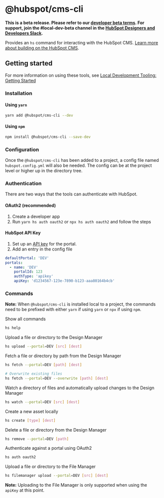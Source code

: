 # @hubspot/cms-cli

 **This is a beta release. Please refer to our [developer beta terms](https://legal.hubspot.com/developerbetaterms). For support, join the #local-dev-beta channel in the [HubSpot Designers and Developers Slack](https://designers.hubspot.com/slack).**


Provides an `hs` command for interacting with the HubSpot CMS. [Learn more about building on the HubSpot CMS](https://designers.hubspot.com/discoverykit).

## Getting started

For more information on using these tools, see [Local Development Tooling: Getting Started](https://designers.hubspot.com/docs/tools/local-development)

### Installation

#### Using `yarn`

```bash
yarn add @hubspot/cms-cli --dev
```

#### Using `npm`

```bash
npm install @hubspot/cms-cli --save-dev
```

### Configuration

Once the `@hubspot/cms-cli` has been added to a project, a config file named `hubspot.config.yml` will also be needed.  The config can be at the project level or higher up in the directory tree.

### Authentication

There are two ways that the tools can authenticate with HubSpot.

#### OAuth2 (recommended)

1. Create a developer app
2. Run `yarn hs auth oauth2` or `npx hs auth oauth2` and follow the steps

#### HubSpot API Key

1. Set up an [API key](https://knowledge.hubspot.com/articles/kcs_article/integrations/how-do-i-get-my-hubspot-api-key) for the portal.
2. Add an entry in the config file

```yaml
defaultPortal: 'DEV'
portals:
  - name: 'DEV'
    portalId: 123
    authType: 'apikey'
    apiKey: 'd1234567-123e-7890-b123-aaa80164b4cb'
```

### Commands

**Note:** When `@hubspot/cms-cli` is installed local to a project, the commands need to be prefixed with either `yarn` if using `yarn` or `npx` if using `npm`.


Show all commands

```bash
hs help
```

Upload a file or directory to the Design Manager

```bash
hs upload --portal=DEV [src] [dest]
```

Fetch a file or directory by path from the Design Manager

```bash
hs fetch --portal=DEV [path] [dest]

# Overwrite existing files
hs fetch --portal=DEV --overwrite [path] [dest]
```

Watch a directory of files and automatically upload changes to the Design Manager

```bash
hs watch --portal=DEV [src] [dest]
```

Create a new asset locally

```bash
hs create [type] [dest]
```

Delete a file or directory from the Design Manager

```bash
hs remove --portal=DEV [path]
```

Authenticate against a portal using OAuth2

```bash
hs auth oauth2
```

Upload a file or directory to the File Manager

```bash
hs filemanager upload --portal=DEV [src] [dest]
```

**Note:** Uploading to the File Manager is only supported when using the `apiKey` at this point.
